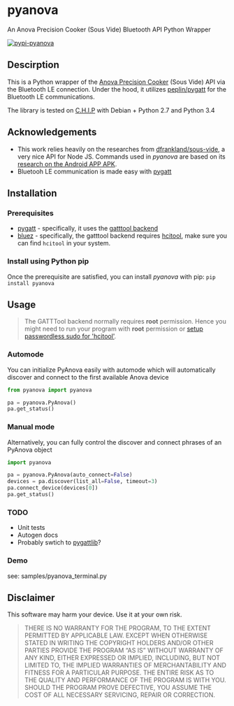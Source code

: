 # pyanova
An Anova Precision Cooker (Sous Vide) Bluetooth API Python Wrapper

[![pypi-pyanova](https://img.shields.io/pypi/v/pyanova.svg?style=flat-square)](https://pypi.org/project/pyanova/)

## Descirption

This is a Python wrapper of the [Anova Precision Cooker](https://anovaculinary.com/anova-precision-cooker/) (Sous Vide) API via the Bluetooth LE connection. Under the hood, it utilizes [peplin/pygatt](https://github.com/peplin/pygatt) for the Bluetooth LE communications.

The library is tested on [C.H.I.P](https://docs.getchip.com/chip.html) with Debian + Python 2.7 and Python 3.4

## Acknowledgements

* This work relies heavily on the researches from [dfrankland/sous-vide](https://github.com/dfrankland/sous-vide/), a very nice API for Node JS. Commands used in _pyanova_ are based on its [research on the Android APP APK](https://github.com/dfrankland/sous-vide/blob/master/docs/ble.md).
* Bluetooh LE communication is made easy with [pygatt](https://github.com/peplin/pygatt)

## Installation

### Prerequisites

* [pygatt](https://github.com/peplin/pygatt) - specifically, it uses the [gatttool backend](https://github.com/peplin/pygatt/tree/master/pygatt/backends/gatttool)
* [bluez](https://git.kernel.org/pub/scm/bluetooth/bluez.git) - specifically, the gatttool backend requires [hcitool](https://github.com/pauloborges/bluez/blob/master/tools/hcitool.c), make sure you can find `hcitool` in your system.

### Install using Python pip
Once the prerequisite are satisfied, you can install _pyanova_ with pip: `pip install pyanova`

## Usage

> The GATTTool backend normally requires __root__ permission. Hence you might need to run your program with __root__ permission or [setup passwordless sudo for 'hcitool'](https://www.sudo.ws/man/sudoers.man.html).

### Automode
You can initialize PyAnova easily with automode which will automatically discover and connect to the first available Anova device

```python
from pyanova import pyanova

pa = pyanova.PyAnova()
pa.get_status()
```

### Manual mode
Alternatively, you can fully control the discover and connect phrases of an PyAnova object

```python
import pyanova

pa = pyanova.PyAnova(auto_connect=False)
devices = pa.discover(list_all=False, timeout=3)
pa.connect_device(devices[0])
pa.get_status()
```

### TODO
* Unit tests
* Autogen docs
* Probably swtich to [pygattlib](https://bitbucket.org/OscarAcena/pygattlib)?

### Demo
see: samples/pyanova_terminal.py

## Disclaimer
This software may harm your device. Use it at your own risk.

>THERE IS NO WARRANTY FOR THE PROGRAM, TO THE EXTENT PERMITTED BY
APPLICABLE LAW. EXCEPT WHEN OTHERWISE STATED IN WRITING THE COPYRIGHT
HOLDERS AND/OR OTHER PARTIES PROVIDE THE PROGRAM “AS IS” WITHOUT
WARRANTY OF ANY KIND, EITHER EXPRESSED OR IMPLIED, INCLUDING, BUT NOT
LIMITED TO, THE IMPLIED WARRANTIES OF MERCHANTABILITY AND FITNESS FOR
A PARTICULAR PURPOSE. THE ENTIRE RISK AS TO THE QUALITY AND
PERFORMANCE OF THE PROGRAM IS WITH YOU. SHOULD THE PROGRAM PROVE
DEFECTIVE, YOU ASSUME THE COST OF ALL NECESSARY SERVICING, REPAIR OR
CORRECTION.
